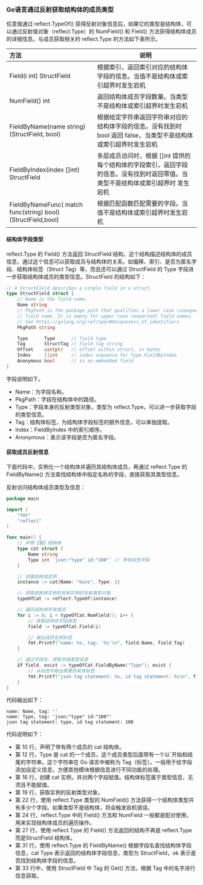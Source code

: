 ### Go语言通过反射获取结构体的成员类型

任意值通过 reflect.TypeOf() 获得反射对象信息后，如果它的类型是结构体，可以通过反射值对象（reflect.Type）的 NumField() 和 Field() 方法获得结构体成员的详细信息。与成员获取相关的 reflect.Type 的方法如下表所示。

| 方法                                         | 说明                                                         |
| :------------------------------------------- | ------------------------------------------------------------ |
| Field(i int) StructField                     | 根据索引，返回索引对应的结构体字段的信息。当值不是结构体或索引超界时发生宕机 |
| NumField() int                               | 返回结构体成员字段数量。当类型不是结构体或索引超界时发生宕机 |
| FieldByName(name string) (StructField, bool) | 根据给定字符串返回字符串对应的结构体字段的信息。没有找到时 bool 返回 false，当类型不是结构体或索引超界时发生宕机 |
| FieldByIndex(index []int) StructField        | 多层成员访问时，根据 []int 提供的每个结构体的字段索引，返回字段的信息。没有找到时返回零值。当类型不是结构体或索引超界时 发生宕机 |
| FieldByNameFunc( match func(string) bool) (StructField,bool)        | 根据匹配函数匹配需要的字段。当值不是结构体或索引超界时发生宕机 |

#### 结构体字段类型

reflect.Type 的 Field() 方法返回 StructField 结构，这个结构描述结构体的成员信息，通过这个信息可以获取成员与结构体的关系，如偏移、索引、是否为匿名字段、结构体标签（Struct Tag）等，而且还可以通过 StructField 的 Type 字段进一步获取结构体成员的类型信息。StructField 的结构如下：

```go
// A StructField describes a single field in a struct.
type StructField struct {
	// Name is the field name.
	Name string
	// PkgPath is the package path that qualifies a lower case (unexported)
	// field name. It is empty for upper case (exported) field names.
	// See https://golang.org/ref/spec#Uniqueness_of_identifiers
	PkgPath string

	Type      Type      // field type
	Tag       StructTag // field tag string
	Offset    uintptr   // offset within struct, in bytes
	Index     []int     // index sequence for Type.FieldByIndex
	Anonymous bool      // is an embedded field
}
```

字段说明如下。

- Name：为字段名称。
- PkgPath：字段在结构体中的路径。
- Type：字段本身的反射类型对象，类型为 reflect.Type，可以进一步获取字段的类型信息。
- Tag：结构体标签，为结构体字段标签的额外信息，可以单独提取。
- Index：FieldByIndex 中的索引顺序。
- Anonymous：表示该字段是否为匿名字段。

#### 获取成员反射信息

下面代码中，实例化一个结构体并遍历其结构体成员，再通过 reflect.Type 的 FieldByName() 方法查找结构体中指定名称的字段，直接获取其类型信息。

反射访问结构体成员类型及信息：

```go
package main

import (
	"fmt"
	"reflect"
)

func main() {
	// 声明【猫】结构体
	type cat struct {
		Name string
		Type int `json:"type" id:"100"` // 带有标签字段
	}

	// 创建结构体实例
	instance := cat{Name: "mini", Type: 1}

	// 获取结构体实例的反射实例的反射类型对象
	typeOfCat := reflect.TypeOf(instance)

	// 遍历结构体所有成员
	for i := 0; i < typeOfCat.NumField(); i++ {
		// 获取结构体字段类型
		field := typeOfCat.Field(i)

		// 输出成员名和标签
		fmt.Printf("name: %s, tag: '%s'\n", field.Name, field.Tag)
	}

	// 通过字段名，获取字段类型信息
	if field, exist := typeOfCat.FieldByName("Type"); exist {
		// 从标签中取出需要的具体标签
		fmt.Printf("json tag statement: %s, id tag statement: %s\n", field.Tag.Get("json"), field.Tag.Get("id"))
	}
}
```

代码输出如下：

```text
name: Name, tag: ''
name: Type, tag: 'json:"type" id:"100"'
json tag statement: type, id tag statement: 100
```

代码说明如下：

- 第 10 行，声明了带有两个成员的 cat 结构体。
- 第 12 行，Type 是 cat 的一个成员，这个成员类型后面带有一个以`开始和结尾的字符串。这个字符串在 Go 语言中被称为 Tag（标签）。一般用于给字段添加自定义信息，方便其他模块根据信息进行不同功能的处理。
- 第 16 行，创建 cat 实例，并对两个字段赋值。结构体标签属于类型信息，无须且不能赋值。
- 第 19 行，获取实例的反射类型对象。
- 第 22 行，使用 reflect.Type 类型的 NumField() 方法获得一个结构体类型共有多少个字段。如果类型不是结构体，将会触发宕机错误。
- 第 24 行，reflect.Type 中的 Field() 方法和 NumField 一般都是配对使用，用来实现结构体成员的遍历操作。
- 第 27 行，使用 reflect.Type 的 Field() 方法返回的结构不再是 reflect.Type 而是StructField 结构体。
- 第 31 行，使用 reflect.Type 的 FieldByName() 根据字段名查找结构体字段信息，cat Type 表示返回的结构体字段信息，类型为 StructField，ok 表示是否找到结构体字段的信息。
- 第 33 行中，使用 StructField 中 Tag 的 Get() 方法，根据 Tag 中的名字进行信息获取。
